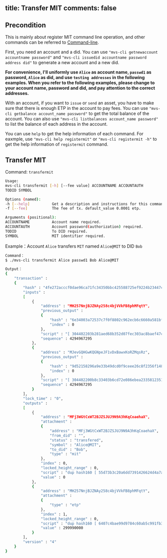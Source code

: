 title: Transfer MIT
comments: false
---

## Precondition
This is mainly about register MIT command line operation, and other commands can be referred to [Command-line](command-line.html).

First, you need an account and a did. You can use `"mvs-cli getnewaccount accountname password"` and `"mvs-cli issuedid accountname password address did"` to generate a new account and a new did.

**For convenience, I'll uniformly use `Alice` as account name, `passwd1` as password, `Alice` as did, and use `testing addresses` in the following examples. When you refer to the following examples, please change to your account name, password and did, and pay attention to the correct addresses.**

With an account, if you want to `issue` or `send` an asset, you have to make sure that there is enough ETP in the account to pay fees. You can use `"mvs-cli getbalance account_name password"` to get the total balance of the account. You can also use `"mvs-cli listbalances account_name password"` to list the balance of each address in the account.

You can use `help` to get the help information of each command. For eaxmple, use `"mvs-cli help registermit"` or `"mvs-cli registermit -h"` to get the help information of `registermit` command.

## Transfer MIT
Command: `transfermit`

```bash
Usage:
mvs-cli transfermit [-h] [--fee value] ACCOUNTNAME ACCOUNTAUTH    
TODID SYMBOL     

Options (named):
-h [--help]          Get a description and instructions for this command.
-f [--fee]           The fee of tx. default_value 0.0001 etp.

Arguments (positional):
ACCOUNTNAME          Account name required.
ACCOUNTAUTH          Account password(authorization) required.
TODID                To DID required.
SYMBOL               MIT identifier required.
```

Example：Account `Alice` transfers `MIT` named `Alice@MIT` to DID `Bob`
```bash
Command：
$ ./mvs-cli transfermit Alice passwd1 Bob Alice@MIT

Output：
{
	"transaction" : 
	{
		"hash" : "4fe272acccf0dae96ca71fc34350bbc425588725ef9224b23447cca57b86be60",
		"inputs" : 
		[
			{
				"address" : "MH257NnjBJZNAy258c4bjVVkFB8phMFqtY",
				"previous_output" : 
				{
					"hash" : "6e34003a72537c7f0f8802c962ecb6c6660a581bfd34ba9e4e1132492b5cdd80",
					"index" : 0
				},
				"script" : "[ 304402203b281aed68b352d07fec303ac8baef47c4020edbeaa5a35ba146ba33d2e9c54c02202fb08aa2c1f3c0dda914a3c4f1630bbd795686690bec955475fef39283c78d2f01 ] [ 030848a4429c900e09159b39993e3edf6df1a4302d28d3a2af78a343042d7a8b5e ]",
				"sequence" : 4294967295
			},
			{
				"address" : "MJevGQHGwKQGNpeJF1vDxBawxKoRZMqsRz",
				"previous_output" : 
				{
					"hash" : "9d52158296a9e33b49dcd0f9ceee26c8f2356f1486dc0d9a56ea49a1dd0d97e3",
					"index" : 0
				},
				"script" : "[ 304402200b8c33403b6cd72e086ebea2335812351fcb268421dffb9322f6e133518c393602202376aa29f4803150ed60a86984a0956e299f15a53f698bfcedd484ba2f722c1a01 ] [ 039497a1b7e0dbc762fbd389d8b1ac3215782758c753c521fc4e40914f8e14d5e8 ]",
				"sequence" : 4294967295
			}
		],
		"lock_time" : "0",
		"outputs" : 
		[
			{
				"address" : "MFj3WGtCxWT2BJZSJUJ9N9A3hKqCoaehaX",
				"attachment" : 
				{
					"address" : "MFj3WGtCxWT2BJZSJUJ9N9A3hKqCoaehaX",
					"from_did" : "",
					"status" : "transfered",
					"symbol" : "Alice@MIT",
					"to_did" : "Bob",
					"type" : "mit"
				},
				"index" : 0,
				"locked_height_range" : 0,
				"script" : "dup hash160 [ 55d73b3c20a6dd7391426624d4a7a697ed5c27cc ] equalverify checksig",
				"value" : 0
			},
			{
				"address" : "MH257NnjBJZNAy258c4bjVVkFB8phMFqtY",
				"attachment" : 
				{
					"type" : "etp"
				},
				"index" : 1,
				"locked_height_range" : 0,
				"script" : "dup hash160 [ 6407c4bae99d9784c60ab5c991fb3e7fe20ad647 ] equalverify checksig",
				"value" : 299990000
			}
		],
		"version" : "4"
	}
}
```
